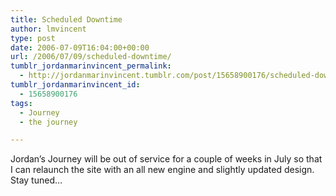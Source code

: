 ```yaml
---
title: Scheduled Downtime
author: lmvincent
type: post
date: 2006-07-09T16:04:00+00:00
url: /2006/07/09/scheduled-downtime/
tumblr_jordanmarinvincent_permalink:
  - http://jordanmarinvincent.tumblr.com/post/15658900176/scheduled-downtime
tumblr_jordanmarinvincent_id:
  - 15658900176
tags:
  - Journey
  - the journey

---
```

Jordan&rsquo;s Journey will be out of service for a couple of weeks in July so that I can relaunch the site with an all new engine and slightly updated design. Stay tuned&hellip;

<div class="blogger-post-footer">
  <img loading="lazy" width="1" height="1" src="https://blogger.googleusercontent.com/tracker/9039099668816362935-6132956079984102474?l=jordansjourney2.blogspot.com" alt="" />
</div>